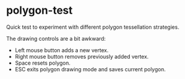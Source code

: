# polygon-test

Quick test to experiment with different polygon tessellation strategies.

The drawing controls are a bit awkward:
- Left mouse button adds a new vertex.
- Right mouse button removes previously added vertex.
- Space resets polygon.
- ESC exits polygon drawing mode and saves current polygon.
